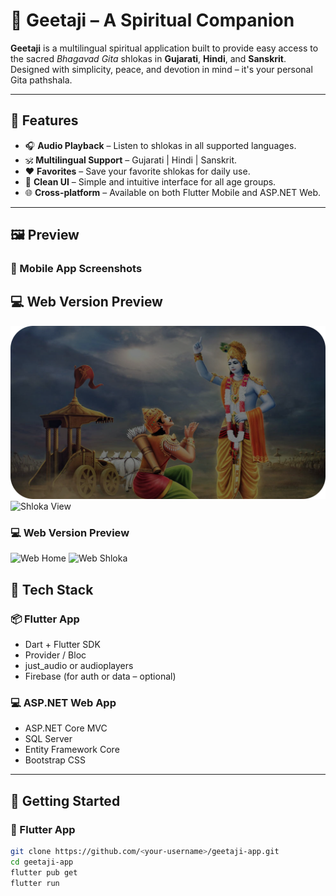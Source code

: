 # 📿 Geetaji – A Spiritual Companion

**Geetaji** is a multilingual spiritual application built to provide easy access to the sacred *Bhagavad Gita* shlokas in **Gujarati**, **Hindi**, and **Sanskrit**. Designed with simplicity, peace, and devotion in mind – it's your personal Gita pathshala.

---

## 🌟 Features

- 🎧 **Audio Playback** – Listen to shlokas in all supported languages.
- 🕉️ **Multilingual Support** – Gujarati | Hindi | Sanskrit.
- ❤️ **Favorites** – Save your favorite shlokas for daily use.
- 📖 **Clean UI** – Simple and intuitive interface for all age groups.
- 🌐 **Cross-platform** – Available on both Flutter Mobile and ASP.NET Web.

---

## 🖼️ Preview

### 📱 Mobile App Screenshots
## 💻 Web Version Preview

![Web Home](https://github.com/aasheeta-gajera/GeetajiAspDotnet/raw/main/wwwroot/Assets/image.png)
![Shloka View](https://github.com/aasheeta-gajera/GeetajiAspDotnet/raw/main/assets/fav.png)

### 💻 Web Version Preview
![Web Home](https://github.com/<your-username>/<repo-name>/raw/main/assets/web-home.png)
![Web Shloka](https://github.com/<your-username>/<repo-name>/raw/main/assets/web-shloka.png)

## 🔧 Tech Stack

### 📦 Flutter App
- Dart + Flutter SDK
- Provider / Bloc
- just_audio or audioplayers
- Firebase (for auth or data – optional)

### 💻 ASP.NET Web App
- ASP.NET Core MVC
- SQL Server
- Entity Framework Core
- Bootstrap CSS

---

## 🚀 Getting Started

### 📲 Flutter App

```bash
git clone https://github.com/<your-username>/geetaji-app.git
cd geetaji-app
flutter pub get
flutter run
